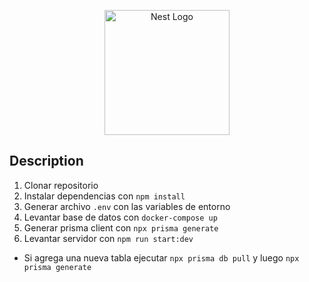 <p align="center">
  <a href="http://nestjs.com/" target="blank"><img src="https://nestjs.com/img/logo-small.svg" width="200" alt="Nest Logo" /></a>
</p>

## Description

1. Clonar repositorio
2. Instalar dependencias con `npm install`
3. Generar archivo `.env` con las variables de entorno
4. Levantar base de datos con `docker-compose up`
5. Generar prisma client con `npx prisma generate`
6. Levantar servidor con `npm run start:dev`

- Si agrega una nueva tabla ejecutar `npx prisma db pull` y luego `npx prisma generate`
